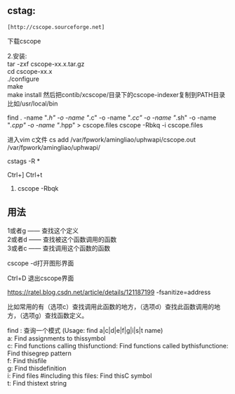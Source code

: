 ## cstag:

    [http://cscope.sourceforge.net]
下载cscope

2.安装:  
     tar -zxf cscope-xx.x.tar.gz  
     cd cscope-xx.x  
     ./configure  
     make  
     make install 
    然后把contib/xcscope/目录下的cscope-indexer复制到PATH目录比如/usr/local/bin 

find . -name "*.h" -o -name "*.c" -o -name "*.cc" -o -name "*.sh" -o -name "*.cpp"  -o -name "*.hpp" > cscope.files
 cscope -Rbkq -i cscope.files


进入vim c文件
cs add /var/fpwork/amingliao/uphwapi/cscope.out /var/fpwork/amingliao/uphwapi/


cstags -R *

Ctrl+]   Ctrl+t

1. cscope -Rbqk

## 用法  
1或者g  —— 查找这个定义  
2或者d  —— 查找被这个函数调用的函数  
3或者c  —— 查找调用这个函数的函数  

cscope -d打开图形界面

Ctrl+D 退出cscope界面

https://ratel.blog.csdn.net/article/details/121187199 -fsanitize=address

比如常用的有（选项c）查找调用此函数的地方，（选项d）查找此函数调用的地方，（选项g）查找函数定义。  

find : 查询一个模式                   (Usage: find a|c|d|e|f|g|i|s|t name)  
       a: Find assignments to thissymbol  
       c: Find functions calling thisfunctiond: Find functions called bythisfunctione: Find thisegrep pattern  
       f: Find thisfile  
       g: Find thisdefinition  
       i: Find files #including this files: Find thisC symbol  
       t: Find thistext string  
